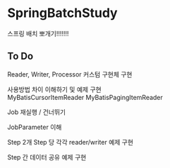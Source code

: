 # SpringBatchStudy
스프링 배치 뽀개기!!!!!!! 

## To Do
Reader, Writer, Processor 커스텀 구현체 구현

사용방법 차이 이해하기 및 예제 구현   
MyBatisCursorItemReader
MyBatisPagingItemReader

Job 재실행 / 건너뛰기 

JobParameter 이해

Step 2개 Step 당 각각 reader/writer 예제 구현

Step 간 데이터 공유 예제 구현 
